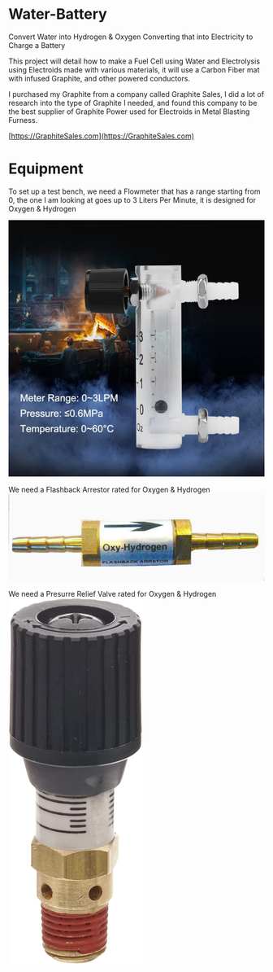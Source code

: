 # Water-Battery
Convert Water into Hydrogen &amp; Oxygen Converting that into Electricity to Charge a Battery

This project will detail how to make a Fuel Cell using Water and Electrolysis using Electroids made with various materials, it will use a Carbon Fiber mat with infused Graphite, and other powered conductors. 

I purchased my Graphite from a company called Graphite Sales, I did a lot of research into the type of Graphite I needed, and found this company to be the best supplier of Graphite Power used for Electroids in Metal Blasting Furness.


[https://GraphiteSales.com](https://GraphiteSales.com)

# Equipment

To set up a test bench, we need a Flowmeter that has a range starting from 0, the one I am looking at goes up to 3 Liters Per Minute, it is designed for Oxygen &amp; Hydrogen

![Flowmeter](https://github.com/Light-Wizzard/Water-Battery/blob/main/images/flowmeter.png)

We need a Flashback Arrestor rated for Oxygen &amp; Hydrogen
![Flashback Arrestor](https://github.com/Light-Wizzard/Water-Battery/blob/main/images/flashback-arrstor.png)

We need a Presurre Relief Valve rated for Oxygen &amp; Hydrogen
![Presurre Relief Valve](https://github.com/Light-Wizzard/Water-Battery/blob/main/images/pressure-relief-valve.png)

